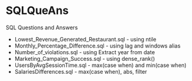 # SQLQueAns
SQL Questions and Answers
* Lowest_Revenue_Generated_Restaurant.sql - using ntile
* Monthly_Percentage_Difference.sql - using lag and windows alias
* Number_of_violations.sql - using Extract year from date
* Marketing_Campaign_Success.sql - using dense_rank()
* UsersByAvgSessionTime.sql - max(case when) and min(case when)
* SalariesDifferences.sql - max(case when), abs, filter
